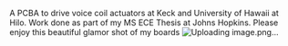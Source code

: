 A PCBA to drive voice coil actuators at Keck and University of Hawaii at Hilo.  Work done as part of my MS ECE Thesis at Johns Hopkins.  Please enjoy this beautiful glamor shot of my boards ![Uploading image.png…]()
